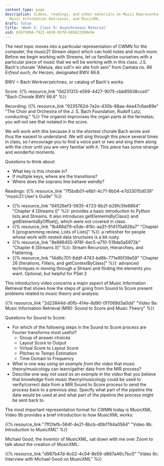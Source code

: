 ```yaml
---
content_type: page
description: Videos, readings, and other materials on Music Representation, Streams,
  Music Information Retrieval, and MusicXML.
draft: false
title: 'Week 3: Class 9: Asynchronous Material'
uid: b56750b6-f922-4638-92fd-685623390e9e
---
```

The next topic moves into a particular representation of CWMN for the computer, the music21 Stream object which can hold notes and much more. Before we begin working with Streams, let us familiarize ourselves with a particular piece of music that we will be working with in this class: J.S. Bach's chorale "Alleluia, des soll'n wir alle froh sein" from Cantata no. 66 *Erfreut euch, ihr Herzen,* designated BWV 66.6.

BWV = Bach Werkverzeichnes, or catalog of Bach's works.

Score: {{% resource_link "0d231313-e569-4427-9075-cbb85638cce0" "Bach Chorale BWV 66.6" %}}

Recording: {{% resource_link "9235762d-7a2e-430b-88aa-4ea47c6ae89e" "The Choir and Orchestra of the J. S. Bach Foundation, Rudolf Lutz, conducting." %}} The organist improvises the organ parts at the fermatas; you will not see that notated in the score.

We will work with this because it is the shortest chorale Bach wrote and thus the easiest to understand. We will sing through this piece several times in class, so I encourage you to find a voice part or two and sing them along with the choir until you are very familiar with it. This piece has some strange and wonderful moments. 

Questions to think about:

- What key is this chorale in?
- If multiple keys, where are the transitions?
- Where does the soprano line behave weirdly?

Readings: {{% resource_link "7f5bdb01-e6b1-4c71-8b04-e7d33015d039" "music21 User's Guide" %}} 

- {{% resource_link "64526ef3-5635-4723-8b2f-b26fc5fe6864" "Chapter 4 \[Streams I\]" %}}: provides a basic introduction to Python lists and Streams. It also introduces getElementsByClass() and getElementsByOffset(), which were not covered in class.
- {{% resource_link "1b486d79-e5de-4f9c-aa31-914170a928a7" "Chapter 5 \[programming review, Lists of Lists\]" %}}: a refresher for people whose work with nested data structures is a bit rusty.
- {{% resource_link "8e886455-978f-4ec5-a710-519da5a5972b" "Chapter 6 \[Streams II\]" %}}: Stream Recursion, Hierarchies, and Flattening.
- {{% resource_link "14d6c701-8ddf-4743-bd6b-771e95f39e59" "Chapter 26 \[Iterations, Filters, and getContextByClass\]" %}}: advanced techniques in moving through a Stream and finding the elements you want. Optional, but helpful for PSet 3

This introductory video concerns a major aspect of Music Information Retrieval that shows how the steps of going from Sound to Score present problems related to music theory and analysis: 

{{% resource_link "2d23844d-d0fb-414e-8d90-0f7069d3a0dd" "Video 9a: Music Information Retrieval (MIR): Sound to Score and Music Theory" %}}

Questions for Sound to Score:

- For which of the following steps in the Sound to Score process are Fourier transforms most useful? 
    - Group of answer choices
    - Layout Score to Output
    - Virtual Score to Layout Score
    - Pitches to Tempo Estimation
    - Time Domain to Frequency
- What is one way *using an example from the video* that music theory/musicology can learn/gather data from the MIR process?
- Describe one way *not used as an example in the video* that you believe that knowledge from music theory/musicology could be used to verify/correct data from a MIR Sound to Score process to send the process back to a previous step. Specify what part of the pipeline the data would be used at and what part of the pipeline the process might be sent back to.

The most important representation format for CWMN today is MusicXML. Video 9b provides a brief introduction to how MusicXML works:

{{% resource_link "7ff2fefb-564f-4e21-8bcb-d0bf794a0564" "Video 9b: Introduction to MusicXML" %}}

Michael Good, the inventor of MusicXML, sat down with me over Zoom to talk about the creation of MusicXML:

{{% resource_link "d987b47d-6c02-4c04-8e59-d867a46c7bc0" "Video 9c: Interview with Michael Good on MusicXML" %}}